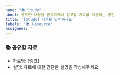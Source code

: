 ```yaml
---
name: "📚 Study"
about: 공부한 내용을 공유하거나 참고할 자료를 제공하는 공간
title: '[Study] 제목을 입력하세요'
labels: "📚 Resource"
assignees: ''
---
```


### 📚 공유할 자료
- 자료명: [링크]
- 설명: 자료에 대한 간단한 설명을 작성해주세요.
